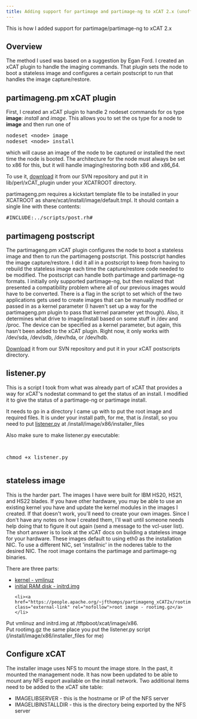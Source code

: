 ```yaml
---
title: Adding support for partimage and partimage-ng to xCAT 2.x (unofficial)
---
```


<p>This is how I added support for partimage/partimage-ng to xCAT 2.x</p>

<h2><a name="Addingsupportforpartimageandpartimage-ngtoxCAT2.x%28unofficial%29-Overview"></a>Overview</h2>

<p>The method I used was based on a suggestion by Egan Ford.  I created an xCAT plugin to handle the imaging commands.  That plugin sets the node to boot a stateless image and configures a certain postscript to run that handles the image capture/restore.</p>

<h2><a name="Addingsupportforpartimageandpartimage-ngtoxCAT2.x%28unofficial%29-partimageng.pmxCATplugin"></a>partimageng.pm xCAT plugin</h2>

<p>First, I created an xCAT plugin to handle 2 nodeset commands for os type <b>image</b>: <em>install</em> and <em>image</em>.  This allows you to set the os type for a node to <b>image</b> and then run one of</p>
<div class="code panel" style="border-width: 1px;"><div class="codeContent panelContent">

<pre class="code-java">
nodeset &lt;node&gt; image
nodeset &lt;node&gt; install
</pre>
</div></div>
<p>which will cause an image of the node to be captured or installed the next time the node is booted.  The architecture for the node must always be set to x86 for this, but it will handle imaging/restoring both x86 and x86_64.</p>

<p>To use it, <a href="https://svn.apache.org/repos/asf/vcl/sandbox/xcat2partimageng/partimageng.pm" class="external-link" rel="nofollow">download</a> it from our SVN repository and put it in lib/perl/xCAT_plugin under your XCATROOT directory.</p>

<p>partimageng.pm requires a kickstart template file to be installed in your XCATROOT as share/xcat/install/image/default.tmpl. It should contain a single line with these contents:</p>
<div class="code panel" style="border-width: 1px;"><div class="codeContent panelContent">
<pre class="code-java">
#INCLUDE:../scripts/post.rh#
</pre>
</div></div>

<h2><a name="Addingsupportforpartimageandpartimage-ngtoxCAT2.x%28unofficial%29-partimagengpostscript"></a>partimageng postscript</h2>

<p>The partimageng.pm xCAT plugin configures the node to boot a stateless image and then to run the partimageng postscript.  This postscript handles the image capture/restore.  I did it all in a postscript to keep from having to rebuild the stateless image each time the capture/restore code needed to be modified.  The postscript can handle both partimage and partimage-ng formats. I initially only supported partimage-ng, but then realized that presented a compatibility problem where all of our previous images would have to be converted. There is a flag in the script to set which of the two applications gets used to create images that can be manually modified or passed in as a kernel parameter (I haven't set up a way for the partimageng.pm plugin to pass that kernel parameter yet though). Also, it determines what drive to image/install based on some stuff in /dev and /proc. The device can be specified as a kernel parameter, but again, this hasn't been added to the xCAT plugin. Right now, it only works with /dev/sda, /dev/sdb, /dev/hda, or /dev/hdb.</p>

<p><a href="https://svn.apache.org/repos/asf/vcl/sandbox/xcat2partimageng/partimageng" class="external-link" rel="nofollow">Download</a> it from our SVN repository and put it in your xCAT postscripts directory.</p>

<h2><a name="Addingsupportforpartimageandpartimage-ngtoxCAT2.x%28unofficial%29-listener.py"></a>listener.py</h2>

<p>This is a script I took from what was already part of xCAT that provides a way for xCAT's nodestat command to get the status of an install. I modified it to give the status of a partimage-ng or partimage install.</p>

<p>It needs to go in a directory I came up with to put the root image and required files. It is under your install path, for me, that is /install, so you need to put <a href="https://svn.apache.org/repos/asf/vcl/sandbox/xcat2partimageng/listener.py" class="external-link" rel="nofollow">listener.py</a> at /install/image/x86/installer_files</p>

<p>Also make sure to make listener.py executable:</p>
<div class="code panel" style="border-width: 1px;"><div class="codeContent panelContent">
<pre class="code-java">

chmod +x listener.py
</pre>
</div></div>

<h2><a name="Addingsupportforpartimageandpartimage-ngtoxCAT2.x%28unofficial%29-statelessimage"></a>stateless image</h2>

<p>This is the harder part. The images I have were built for IBM HS20, HS21, and HS22 blades. If you have other hardware, you may be able to use an existing kernel you have and update the kernel modules in the images I created. If that doesn't work, you'll need to create your own images. Since I don't have any notes on how I created them, I'll wait until someone needs help doing that to figure it out again (send a message to the vcl-user list). The short answer is to look at the xCAT docs on building a stateless image for your hardware. These images default to using eth0 as the installation NIC. To use a different NIC, set 'installnic' in the noderes table to the desired NIC. The root image contains the partimage and partimage-ng binaries.</p>

<p>There are three parts:</p>
<ul>
	<li><a href="https://people.apache.org/~jfthomps/partimageng_xCAT2x/vmlinuz" class="external-link" rel="nofollow">kernel - vmlinuz</a></li>
	<li><a href="https://people.apache.org/~jfthomps/partimageng_xCAT2x/initrd.img" class="external-link" rel="nofollow">initial RAM disk - initrd.img</a></li>

	<li><a href="https://people.apache.org/~jfthomps/partimageng_xCAT2x/rootimg.gz" class="external-link" rel="nofollow">root image - rootimg.gz</a></li>
</ul>


<p>Put vmlinuz and initrd.img at /tftpboot/xcat/image/x86.<br/>
Put rootimg.gz the same place you put the listener.py script (/install/image/x86/installer_files for me)</p>

<h2><a name="Addingsupportforpartimageandpartimage-ngtoxCAT2.x%28unofficial%29-ConfigurexCAT"></a>Configure xCAT</h2>

<p>The installer image uses NFS to mount the image store. In the past, it mounted the management node.  It has now been updated to be able to mount any NFS export available on the install network.  Two additional items need to be added to the xCAT site table:</p>

<ul>
	<li>IMAGELIBSERVER - this is the hostname or IP of the NFS server</li>
	<li>IMAGELIBINSTALLDIR - this is the directory being exported by the NFS server</li>
</ul>
